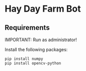# Hay Day Farm Bot

## Requirements

IMPORTANT: Run as administrator!

Install the following packages:
```
pip install numpy
pip install opencv-python
```
